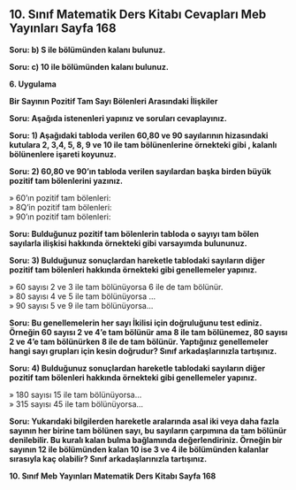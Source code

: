 ## 10. Sınıf Matematik Ders Kitabı Cevapları Meb Yayınları Sayfa 168

**Soru: b) S ile bölümünden kalanı bulunuz.**

**Soru: c) 10 ile bölümünden kalanı bulunuz.**

**6. Uygulama**

**Bir Sayının Pozitif Tam Sayı Bölenleri Arasındaki İlişkiler**

**Soru: Aşağıda istenenleri yapınız ve soruları cevaplayınız.**

**Soru: 1) Aşağıdaki tabloda verilen 60,80 ve 90 sayılarının hizasındaki kutulara 2, 3,4, 5, 8, 9 ve 10 ile tam bölünenlerine örnekteki gibi , kalanlı bölünenlere işareti koyunuz.**

**Soru: 2) 60,80 ve 90’ın tabloda verilen sayılardan başka birden büyük pozitif tam bölenlerini yazınız.**

» 60’ın pozitif tam bölenleri:  
 » 8Q’in pozitif tam bölenleri:  
 » 90’ın pozitif tam bölenleri:

**Soru: Bulduğunuz pozitif tam bölenlerin tabloda o sayıyı tam bölen sayılarla ilişkisi hakkında örnekteki gibi varsayımda bulununuz.**

**Soru: 3) Bulduğunuz sonuçlardan hareketle tablodaki sayıların diğer pozitif tam bölenleri hakkında örnekteki gibi genellemeler yapınız.**

» 60 sayısı 2 ve 3 ile tam bölünüyorsa 6 ile de tam bölünür.  
 » 80 sayısı 4 ve 5 ile tam bölünüyorsa …  
 » 90 sayısı 5 ve 9 ile tam bölünüyorsa…

**Soru: Bu genellemelerin her sayı İkilisi için doğruluğunu test ediniz. Örneğin 60 sayısı 2 ve 4’e tam bölünür ama 8 ile tam bölünemez, 80 sayısı 2 ve 4’e tam bölünürken 8 ile de tam bölünür. Yaptığınız genellemeler hangi sayı grupları için kesin doğrudur? Sınıf arkadaşlarınızla tartışınız.**

**Soru: 4) Bulduğunuz sonuçlardan hareketle tablodaki sayıların diğer pozitif tam bölenleri hakkında örnekteki gibi genellemeler yapınız.**

» 180 sayısı 15 ile tam bölünüyorsa…  
 » 315 sayısı 45 ile tam bölünüyorsa…

**Soru: Yukarıdaki bilgilerden hareketle aralarında asal iki veya daha fazla sayının her birine tam bölünen sayı, bu sayıların çarpımına da tam bölünür denilebilir. Bu kuralı kalan bulma bağlamında değerlendiriniz. Örneğin bir sayının 12 ile bölümünden kalan 10 ise 3 ve 4 ile bölümünden kalanlar sırasıyla kaç olabilir? Sınıf arkadaşlarınızla tartışınız.**

**10. Sınıf Meb Yayınları Matematik Ders Kitabı Sayfa 168**
